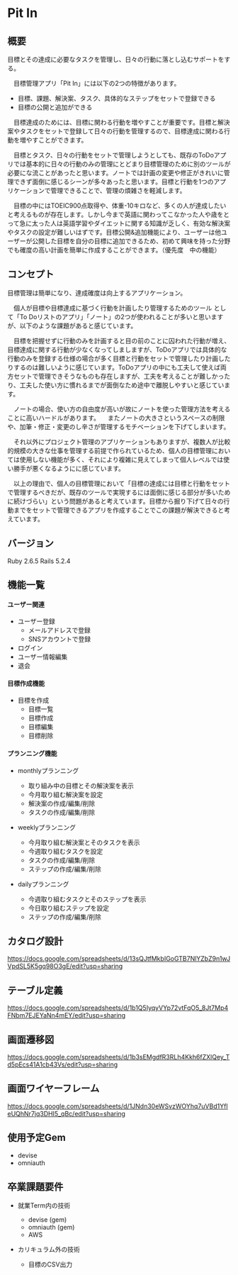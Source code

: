 # Pit In


## 概要
目標とその達成に必要なタスクを管理し、日々の行動に落とし込むサポートをする。

　目標管理アプリ「Pit In」には以下の2つの特徴があります。
- 目標、課題、解決案、タスク、具体的なステップをセットで登録できる
- 目標の公開と追加ができる

　目標達成のためには、目標に関わる行動を増やすことが重要です。目標と解決案やタスクをセットで登録して日々の行動を管理するので、目標達成に関わる行動を増やすことができます。

　目標とタスク、日々の行動をセットで管理しようとしても、既存のToDoアプリでは基本的に日々の行動のみの管理にとどまり目標管理のために別のツールが必要にな流ことがあったと思います。ノートでは計画の変更や修正がきれいに管理できず面倒に感じるシーンが多々あったと思います。目標と行動を1つのアプリケーションで管理できることで、管理の煩雑さを軽減します。

　目標の中にはTOEIC900点取得や、体重-10キロなど、多くの人が達成したいと考えるものが存在します。しかし今まで英語に関わってこなかった人や歳をとって急に太った人は英語学習やダイエットに関する知識が乏しく、有効な解決案やタスクの設定が難しいはずです。目標公開&追加機能により、ユーザーは他ユーザーが公開した目標を自分の目標に追加できるため、初めて興味を持った分野でも確度の高い計画を簡単に作成することができます。（優先度　中の機能）


## コンセプト
目標管理は簡単になり、達成確度は向上するアプリケーション。

　個人が目標や目標達成に基づく行動を計画したり管理するためのツール
として「To Doリストのアプリ」「ノート」の2つが使われることが多いと思いますが、以下のような課題があると感じています。

　目標を把握せずに行動のみを計画すると目の前のことに囚われた行動が増え、目標達成に関する行動が少なくなってしましますが、ToDoアプリでは具体的な行動のみを登録する仕様の場合が多く目標と行動をセットで管理したり計画したりするのは難しいように感じています。ToDoアプリの中にも工夫して使えば両方セットで管理できそうなものも存在しますが、工夫を考えることが難しかったり、工夫した使い方に慣れるまでが面倒なため途中で離脱しやすいと感じています。

　ノートの場合、使い方の自由度が高いが故にノートを使った管理方法を考えることに高いハードルがあります。
　またノートの大きさというスペースの制限や、加筆・修正・変更のし辛さが管理するモチベーションを下げてしまいます。

　それ以外にプロジェクト管理のアプリケーションもありますが、複数人が比較的規模の大きな仕事を管理する前提で作られているため、個人の目標管理においては使用しない機能が多く、それにより複雑に見えてしまって個人レベルでは使い勝手が悪くなるようにに感じています。

　以上の理由で、個人の目標管理において「目標の達成には目標と行動をセットで管理するべきだが、既存のツールで実現するには面倒に感じる部分が多いために続けづらい」という問題があると考えています。目標から掘り下げて日々の行動までをセットで管理できるアプリを作成することでこの課題が解決できると考えています。


## バージョン
Ruby 2.6.5
Rails 5.2.4


## 機能一覧
#### ユーザー関連
- ユーザー登録
  - メールアドレスで登録
  - SNSアカウントで登録
- ログイン
- ユーザー情報編集
- 退会

#### 目標作成機能
- 目標を作成
  - 目標一覧
  - 目標作成
  - 目標編集
  - 目標削除

#### プランニング機能
- monthlyプランニング
  - 取り組み中の目標とその解決案を表示
  - 今月取り組む解決案を設定
  - 解決案の作成/編集/削除
  - タスクの作成/編集/削除

- weeklyプランニング
  - 今月取り組む解決案とそのタスクを表示
  - 今週取り組むタスクを設定
  - タスクの作成/編集/削除
  - ステップの作成/編集/削除

- dailyプランニング
  - 今週取り組むタスクとそのステップを表示
  - 今日取り組むステップを設定
  - ステップの作成/編集/削除


## カタログ設計
https://docs.google.com/spreadsheets/d/13sQJtfMkbIGoGTB7NlYZbZ9n1wJVpdSL5K5gq98O3gE/edit?usp=sharing


## テーブル定義
https://docs.google.com/spreadsheets/d/1b1Q5IyqyVYp72vtFqO5_8Jt7Mp4FNbm7EJEYaNn4mEY/edit?usp=sharing


## 画面遷移図
https://docs.google.com/spreadsheets/d/1b3sEMgdfR3RLh4Kkh6fZXlQey_Td5pEcs41A1cb43Vs/edit?usp=sharing


## 画面ワイヤーフレーム
https://docs.google.com/spreadsheets/d/1JNdn30eWSvzWOYhq7uVBd1YfIeUQhNr7jq3DHI5_qBc/edit?usp=sharing


## 使用予定Gem
- devise
- omniauth


## 卒業課題要件
- 就業Term内の技術
  - devise (gem)
  - omniauth (gem)
  - AWS

- カリキュラム外の技術
  - 目標のCSV出力

